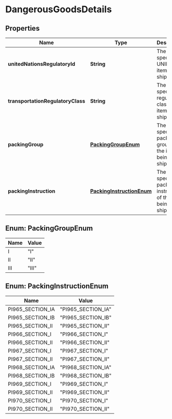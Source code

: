 # DangerousGoodsDetails

## Properties
Name | Type | Description | Notes
------------ | ------------- | ------------- | -------------
**unitedNationsRegulatoryId** | **String** | The specific UNID of the item being shipped. |  [optional]
**transportationRegulatoryClass** | **String** | The specific regulatory class  of the item being shipped. |  [optional]
**packingGroup** | [**PackingGroupEnum**](#PackingGroupEnum) | The specific packaging group of the item being shipped. |  [optional]
**packingInstruction** | [**PackingInstructionEnum**](#PackingInstructionEnum) | The specific packing instruction of the item being shipped. |  [optional]

<a name="PackingGroupEnum"></a>
## Enum: PackingGroupEnum
Name | Value
---- | -----
I | &quot;I&quot;
II | &quot;II&quot;
III | &quot;III&quot;

<a name="PackingInstructionEnum"></a>
## Enum: PackingInstructionEnum
Name | Value
---- | -----
PI965_SECTION_IA | &quot;PI965_SECTION_IA&quot;
PI965_SECTION_IB | &quot;PI965_SECTION_IB&quot;
PI965_SECTION_II | &quot;PI965_SECTION_II&quot;
PI966_SECTION_I | &quot;PI966_SECTION_I&quot;
PI966_SECTION_II | &quot;PI966_SECTION_II&quot;
PI967_SECTION_I | &quot;PI967_SECTION_I&quot;
PI967_SECTION_II | &quot;PI967_SECTION_II&quot;
PI968_SECTION_IA | &quot;PI968_SECTION_IA&quot;
PI968_SECTION_IB | &quot;PI968_SECTION_IB&quot;
PI969_SECTION_I | &quot;PI969_SECTION_I&quot;
PI969_SECTION_II | &quot;PI969_SECTION_II&quot;
PI970_SECTION_I | &quot;PI970_SECTION_I&quot;
PI970_SECTION_II | &quot;PI970_SECTION_II&quot;
